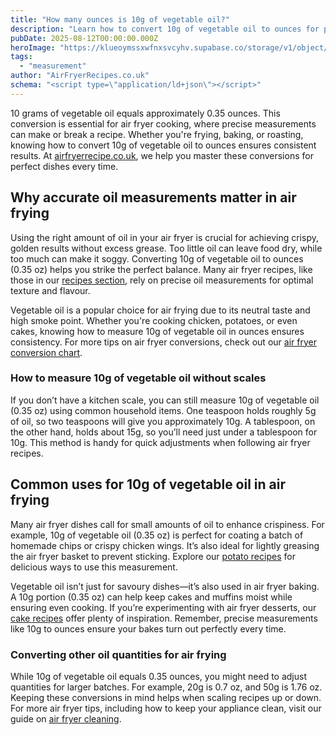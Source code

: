 ```yaml
---
title: "How many ounces is 10g of vegetable oil?"
description: "Learn how to convert 10g of vegetable oil to ounces for precise air fryer cooking. Get accurate measurements in seconds!"
pubDate: 2025-08-12T00:00:00.000Z
heroImage: "https://klueoymssxwfnxsvcyhv.supabase.co/storage/v1/object/public/md/10g-vegetable-oil-to-ounces-cd88b674.webp"
tags:
  - "measurement"
author: "AirFryerRecipes.co.uk"
schema: "<script type=\"application/ld+json\"></script>"
---
```


<p>10 grams of vegetable oil equals approximately 0.35 ounces. This conversion is essential for air fryer cooking, where precise measurements can make or break a recipe. Whether you're frying, baking, or roasting, knowing how to convert 10g of vegetable oil to ounces ensures consistent results. At <a href=https://www.airfryerrecipe.co.uk>airfryerrecipe.co.uk</a>, we help you master these conversions for perfect dishes every time.</p>  

<h2>Why accurate oil measurements matter in air frying</h2>  
<p>Using the right amount of oil in your air fryer is crucial for achieving crispy, golden results without excess grease. Too little oil can leave food dry, while too much can make it soggy. Converting 10g of vegetable oil to ounces (0.35 oz) helps you strike the perfect balance. Many air fryer recipes, like those in our <a href=https://www.airfryerrecipe.co.uk/recipes>recipes section</a>, rely on precise oil measurements for optimal texture and flavour.</p>  

<p>Vegetable oil is a popular choice for air frying due to its neutral taste and high smoke point. Whether you're cooking chicken, potatoes, or even cakes, knowing how to measure 10g of vegetable oil in ounces ensures consistency. For more tips on air fryer conversions, check out our <a href=https://www.airfryerrecipe.co.uk/air-fryer-conversion-chart>air fryer conversion chart</a>.</p>  

<h3>How to measure 10g of vegetable oil without scales</h3>  
<p>If you don’t have a kitchen scale, you can still measure 10g of vegetable oil (0.35 oz) using common household items. One teaspoon holds roughly 5g of oil, so two teaspoons will give you approximately 10g. A tablespoon, on the other hand, holds about 15g, so you’ll need just under a tablespoon for 10g. This method is handy for quick adjustments when following air fryer recipes.</p>  

<h2>Common uses for 10g of vegetable oil in air frying</h2>  
<p>Many air fryer dishes call for small amounts of oil to enhance crispiness. For example, 10g of vegetable oil (0.35 oz) is perfect for coating a batch of homemade chips or crispy chicken wings. It’s also ideal for lightly greasing the air fryer basket to prevent sticking. Explore our <a href=https://www.airfryerrecipe.co.uk/recipe-category/potatoes>potato recipes</a> for delicious ways to use this measurement.</p>  

<p>Vegetable oil isn’t just for savoury dishes—it’s also used in air fryer baking. A 10g portion (0.35 oz) can help keep cakes and muffins moist while ensuring even cooking. If you’re experimenting with air fryer desserts, our <a href=https://www.airfryerrecipe.co.uk/recipe-category/cakes>cake recipes</a> offer plenty of inspiration. Remember, precise measurements like 10g to ounces ensure your bakes turn out perfectly every time.</p>  

<h3>Converting other oil quantities for air frying</h3>  
<p>While 10g of vegetable oil equals 0.35 ounces, you might need to adjust quantities for larger batches. For example, 20g is 0.7 oz, and 50g is 1.76 oz. Keeping these conversions in mind helps when scaling recipes up or down. For more air fryer tips, including how to keep your appliance clean, visit our guide on <a href=https://www.airfryerrecipe.co.uk/air-fryer-cleaner>air fryer cleaning</a>.</p>